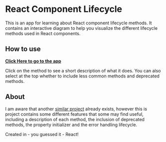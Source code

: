 # React Component Lifecycle

This is an app for learning about React component lifecycle methods. It contains an interactive diagram to help you visualize the different lifecycle methods used in React components.

## How to use

**[Click Here to go to the app](https://hallgm.github.io/react-component-lifecycle/)**

Click on the method to see a short description of what it does. You can also select at the top whether to include less common methods and deprecated methods.

## About

I am aware that another [similar project](https://github.com/wojtekmaj/react-lifecycle-methods-diagram) already exists, however this is project contains some different features that some may find useful, including a description of each method, the inclusion of deprecated methods, the property initializer and the error handling lifecycle.

Created in - you guessed it - React!

